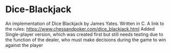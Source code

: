 # Dice-Blackjack
  An  implementation of Dice Blackjack by James Yates. Written in C. A link to the rules: https://www.chessandpoker.com/dice_blackjack.html
Added Single-player version, which was created first but still needs testing due to the function of the dealer, who must make decisions during the game to win against the player
